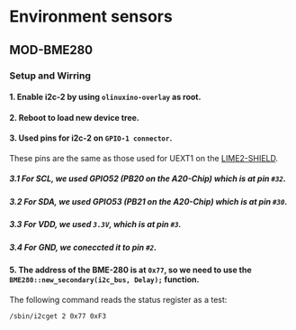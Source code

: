 # Environment sensors
## MOD-BME280

### Setup and Wirring 

#### 1. Enable i2c-2 by using `olinuxino-overlay` as root.

#### 2. Reboot to load new device tree.

#### 3. Used pins for i2c-2 on `GPIO-1 connector`.
These pins are the same as those used for UEXT1 on the [LIME2-SHIELD](https://www.olimex.com/Products/OLinuXino/A20/LIME2-SHIELD/open-source-hardware).
##### 3.1 For SCL, we used GPIO52 (PB20 on the A20-Chip) which is at pin `#32`.
##### 3.2 For SDA, we used GPIO53 (PB21 on the A20-Chip) which is at pin `#30`.
##### 3.3 For VDD, we used `3.3V`, which is at pin `#3`.
##### 3.4 For GND, we coneccted it to pin `#2`.

#### 5. The address of the BME-280 is at `0x77`, so we need to use the `BME280::new_secondary(i2c_bus, Delay);` function.
The following command reads the status register as a test:
```bash
/sbin/i2cget 2 0x77 0xF3
```